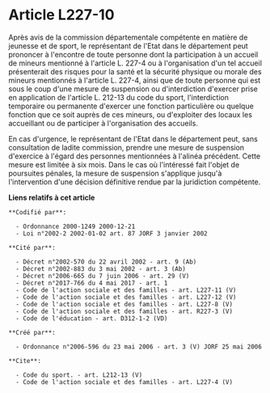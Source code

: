 # Article L227-10

Après avis de la commission départementale compétente en matière de jeunesse et de sport, le représentant de l'Etat dans le
département peut prononcer à l'encontre de toute personne dont la participation à un accueil de mineurs mentionné à l'article
L. 227-4 ou à l'organisation d'un tel accueil présenterait des risques pour la santé et la sécurité physique ou morale des
mineurs mentionnés à l'article L. 227-4, ainsi que de toute personne qui est sous le coup d'une mesure de suspension ou
d'interdiction d'exercer prise en application de l'article L. 212-13 du code du sport, l'interdiction temporaire ou
permanente d'exercer une fonction particulière ou quelque fonction que ce soit auprès de ces mineurs, ou d'exploiter des
locaux les accueillant ou de participer à l'organisation des accueils. 

En cas d'urgence, le représentant de l'Etat dans le département peut, sans consultation de ladite commission, prendre une
mesure de suspension d'exercice à l'égard des personnes mentionnées à l'alinéa précédent. Cette mesure est limitée à six
mois. Dans le cas où l'intéressé fait l'objet de poursuites pénales, la mesure de suspension s'applique jusqu'à
l'intervention d'une décision définitive rendue par la juridiction compétente.

**Liens relatifs à cet article**

	**Codifié par**:

	  - Ordonnance 2000-1249 2000-12-21
	  - Loi n°2002-2 2002-01-02 art. 87 JORF 3 janvier 2002

	**Cité par**:

	  - Décret n°2002-570 du 22 avril 2002 - art. 9 (Ab)
	  - Décret n°2002-883 du 3 mai 2002 - art. 3 (Ab)
	  - Décret n°2006-665 du 7 juin 2006 - art. 29 (V)
	  - Décret n°2017-766 du 4 mai 2017 - art. 1
	  - Code de l'action sociale et des familles - art. L227-11 (V)
	  - Code de l'action sociale et des familles - art. L227-12 (V)
	  - Code de l'action sociale et des familles - art. L227-8 (V)
	  - Code de l'action sociale et des familles - art. R227-3 (V)
	  - Code de l'éducation - art. D312-1-2 (VD)

	**Créé par**:

	  - Ordonnance n°2006-596 du 23 mai 2006 - art. 3 (V) JORF 25 mai 2006

	**Cite**:

	  - Code du sport. - art. L212-13 (V)
	  - Code de l'action sociale et des familles - art. L227-4 (V)
